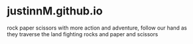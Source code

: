 # justinnM.github.io
rock paper scissors with more action and adventure, follow our hand as they traverse the land fighting rocks and paper and scissors
